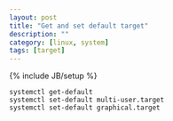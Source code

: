 ```yaml
---
layout: post
title: "Get and set default target"
description: ""
category: [linux, system]
tags: [target]
---
```

{% include JB/setup %}


    systemctl get-default
    systemctl set-default multi-user.target
    systemctl set-default graphical.target
